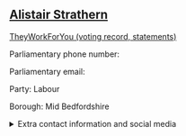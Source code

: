 ## <a href="https://members.parliament.uk/member/5000/contact">Alistair Strathern</a>

<a href="https://www.theyworkforyou.com/mp/26278/alistair_strathern/mid_bedfordshire">TheyWorkForYou (voting record, statements)</a> 

Parliamentary phone number:  

Parliamentary email:  

Party: Labour 

Borough: Mid Bedfordshire 

<details><summary>Extra contact information and social media</summary> 
<li>Website:</li>
<li>Twitter:</li>
<li>Constituency office phone number:</li>
<li>Constituency office email:</li>
<li>Facebook:</li>
<li>Instagram:</li>
<li>Youtube:</li>
<li>Linkedin:</li>
<li>Government department phone number:</li>
<li>Government department email:</li>
<li>Threads:</li>
<li>Party office phone number:</li>
<li>Party office email:</li>
<li>Tiktok:</li>
</details>
